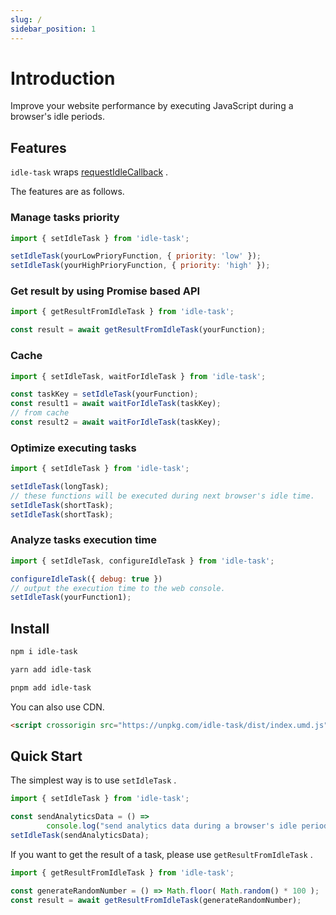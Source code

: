 ```yaml
---
slug: /
sidebar_position: 1
---
```


# Introduction

Improve your website performance by executing JavaScript during a browser's idle periods.

## Features

`idle-task` wraps [requestIdleCallback](https://developer.mozilla.org/en-US/docs/Web/API/Window/requestIdleCallback) .

The features are as follows.

### Manage tasks priority

```javascript
import { setIdleTask } from 'idle-task';

setIdleTask(yourLowPrioryFunction, { priority: 'low' });
setIdleTask(yourHighPrioryFunction, { priority: 'high' });
```

### Get result by using Promise based API

```javascript
import { getResultFromIdleTask } from 'idle-task';

const result = await getResultFromIdleTask(yourFunction);
```

### Cache

```javascript
import { setIdleTask, waitForIdleTask } from 'idle-task';

const taskKey = setIdleTask(yourFunction);
const result1 = await waitForIdleTask(taskKey);
// from cache
const result2 = await waitForIdleTask(taskKey);
```

### Optimize executing tasks

```javascript
import { setIdleTask } from 'idle-task';

setIdleTask(longTask);
// these functions will be executed during next browser's idle time.
setIdleTask(shortTask);
setIdleTask(shortTask);
```

### Analyze tasks execution time

```javascript
import { setIdleTask, configureIdleTask } from 'idle-task';

configureIdleTask({ debug: true })
// output the execution time to the web console.
setIdleTask(yourFunction1);
```

## Install

```bash
npm i idle-task
```

```bash
yarn add idle-task
```

```bash
pnpm add idle-task
```

You can also use CDN.

```html
<script crossorigin src="https://unpkg.com/idle-task/dist/index.umd.js"></script>
```

## Quick Start

The simplest way is to use `setIdleTask` .

```javascript
import { setIdleTask } from 'idle-task';

const sendAnalyticsData = () =>
        console.log("send analytics data during a browser's idle periods.");
setIdleTask(sendAnalyticsData);
```

If you want to get the result of a task, please use `getResultFromIdleTask` .

```javascript
import { getResultFromIdleTask } from 'idle-task';

const generateRandomNumber = () => Math.floor( Math.random() * 100 );
const result = await getResultFromIdleTask(generateRandomNumber);
```
